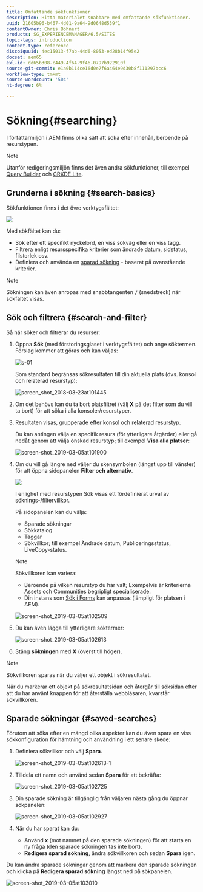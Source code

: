 ```yaml
---
title: Omfattande sökfunktioner
description: Hitta materialet snabbare med omfattande sökfunktioner.
uuid: 21605b96-b467-4d01-9a64-9d0648d539f1
contentOwner: Chris Bohnert
products: SG_EXPERIENCEMANAGER/6.5/SITES
topic-tags: introduction
content-type: reference
discoiquuid: 4ec15013-f7ab-44d6-8053-ed28b14f95e2
docset: aem65
exl-id: dd65b308-c449-4f64-9f46-0797b922910f
source-git-commit: e1a0b114ce16d0e7f6a464e9d30b8f111297bcc6
workflow-type: tm+mt
source-wordcount: '504'
ht-degree: 6%

---
```


# Sökning{#searching}

I författarmiljön i AEM finns olika sätt att söka efter innehåll, beroende på resurstypen.

>[!NOTE]
>
>Utanför redigeringsmiljön finns det även andra sökfunktioner, till exempel [Query Builder](/help/sites-developing/querybuilder-api.md) och [CRXDE Lite](/help/sites-developing/developing-with-crxde-lite.md).

## Grunderna i sökning {#search-basics}

Sökfunktionen finns i det övre verktygsfältet:

![](do-not-localize/chlimage_1-17.png)

Med sökfältet kan du:

* Sök efter ett specifikt nyckelord, en viss sökväg eller en viss tagg.
* Filtrera enligt resursspecifika kriterier som ändrade datum, sidstatus, filstorlek osv.
* Definiera och använda en [sparad sökning](#saved-searches) - baserat på ovanstående kriterier.

>[!NOTE]
>
>Sökningen kan även anropas med snabbtangenten `/` (snedstreck) när sökfältet visas.

## Sök och filtrera {#search-and-filter}

Så här söker och filtrerar du resurser:

1. Öppna **Sök** (med förstoringsglaset i verktygsfältet) och ange söktermen. Förslag kommer att göras och kan väljas:

   ![s-01](assets/s-01.png)

   Som standard begränsas sökresultaten till din aktuella plats (dvs. konsol och relaterad resurstyp):

   ![screen_shot_2018-03-23at101445](assets/screen_shot_2018-03-23at101445.png)

1. Om det behövs kan du ta bort platsfiltret (välj **X** på det filter som du vill ta bort) för att söka i alla konsoler/resurstyper.
1. Resultaten visas, grupperade efter konsol och relaterad resurstyp.

   Du kan antingen välja en specifik resurs (för ytterligare åtgärder) eller gå nedåt genom att välja önskad resurstyp; till exempel **Visa alla platser**:

   ![screen-shot_2019-03-05at101900](assets/screen-shot_2019-03-05at101900.png)

1. Om du vill gå längre ned väljer du skensymbolen (längst upp till vänster) för att öppna sidopanelen **Filter och alternativ**.

   ![](do-not-localize/screen_shot_2018-03-23at101542.png)

   I enlighet med resurstypen Sök visas ett fördefinierat urval av söknings-/filtervillkor.

   På sidopanelen kan du välja:

   * Sparade sökningar
   * Sökkatalog
   * Taggar
   * Sökvillkor; till exempel Ändrade datum, Publiceringsstatus, LiveCopy-status.

   >[!NOTE]
   >
   >Sökvillkoren kan variera:
   >
   >
   >
   >    * Beroende på vilken resurstyp du har valt; Exempelvis är kriterierna Assets och Communities begripligt specialiserade.
   >    * Din instans som [Sök i Forms](/help/sites-administering/search-forms.md) kan anpassas (lämpligt för platsen i AEM).


   ![screen-shot_2019-03-05at102509](assets/screen-shot_2019-03-05at102509.png)

1. Du kan även lägga till ytterligare söktermer:

   ![screen-shot_2019-03-05at102613](assets/screen-shot_2019-03-05at102613.png)

1. Stäng **sökningen** med **X** (överst till höger).

>[!NOTE]
>
>Sökvillkoren sparas när du väljer ett objekt i sökresultatet.
>
>När du markerar ett objekt på sökresultatsidan och återgår till söksidan efter att du har använt knappen för att återställa webbläsaren, kvarstår sökvillkoren.

## Sparade sökningar {#saved-searches}

Förutom att söka efter en mängd olika aspekter kan du även spara en viss sökkonfiguration för hämtning och användning i ett senare skede:

1. Definiera sökvillkor och välj **Spara**.

   ![screen-shot_2019-03-05at102613-1](assets/screen-shot_2019-03-05at102613-1.png)

1. Tilldela ett namn och använd sedan **Spara** för att bekräfta:

   ![screen-shot_2019-03-05at102725](assets/screen-shot_2019-03-05at102725.png)

1. Din sparade sökning är tillgänglig från väljaren nästa gång du öppnar sökpanelen:

   ![screen-shot_2019-03-05at102927](assets/screen-shot_2019-03-05at102927.png)

1. När du har sparat kan du:

   * Använd **x** (mot namnet på den sparade sökningen) för att starta en ny fråga (den sparade sökningen tas inte bort).
   * **Redigera sparad sökning**, ändra sökvillkoren och sedan **Spara** igen.

Du kan ändra sparade sökningar genom att markera den sparade sökningen och klicka på **Redigera sparad sökning** längst ned på sökpanelen.

![screen-shot_2019-03-05at103010](assets/screen-shot_2019-03-05at103010.png)
